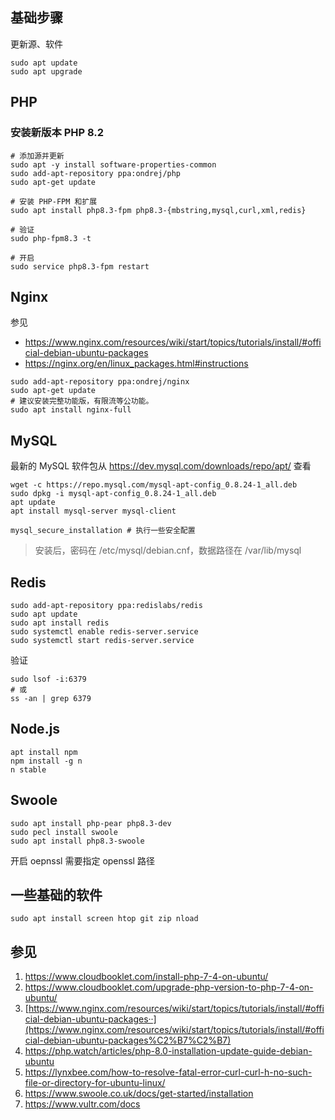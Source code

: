 ## 基础步骤

更新源、软件

```shell
sudo apt update
sudo apt upgrade
```

## PHP

### 安装新版本 PHP 8.2

```shell
# 添加源并更新
sudo apt -y install software-properties-common
sudo add-apt-repository ppa:ondrej/php
sudo apt-get update

# 安装 PHP-FPM 和扩展
sudo apt install php8.3-fpm php8.3-{mbstring,mysql,curl,xml,redis}

# 验证
sudo php-fpm8.3 -t

# 开启
sudo service php8.3-fpm restart
```

## Nginx

参见

* <https://www.nginx.com/resources/wiki/start/topics/tutorials/install/#official-debian-ubuntu-packages>
* https://nginx.org/en/linux_packages.html#instructions

```
sudo add-apt-repository ppa:ondrej/nginx
sudo apt-get update
# 建议安装完整功能版，有限流等公功能。
sudo apt install nginx-full
```

## MySQL

最新的 MySQL 软件包从 https://dev.mysql.com/downloads/repo/apt/ 查看

```shell
wget -c https://repo.mysql.com/mysql-apt-config_0.8.24-1_all.deb
sudo dpkg -i mysql-apt-config_0.8.24-1_all.deb
apt update
apt install mysql-server mysql-client
```

```
mysql_secure_installation # 执行一些安全配置
```

> 安装后，密码在 /etc/mysql/debian.cnf，数据路径在 /var/lib/mysql

## Redis

```shell
sudo add-apt-repository ppa:redislabs/redis
sudo apt update
sudo apt install redis
sudo systemctl enable redis-server.service
sudo systemctl start redis-server.service
```

验证

```shell
sudo lsof -i:6379
# 或
ss -an | grep 6379
```

## Node.js

```shell
apt install npm
npm install -g n
n stable
```

## Swoole

```shell
sudo apt install php-pear php8.3-dev
sudo pecl install swoole
sudo apt install php8.3-swoole
```

开启 oepnssl 需要指定 openssl 路径

## 一些基础的软件

```shell
sudo apt install screen htop git zip nload
```

## 参见

1. <https://www.cloudbooklet.com/install-php-7-4-on-ubuntu/>
2. <https://www.cloudbooklet.com/upgrade-php-version-to-php-7-4-on-ubuntu/>
3. [https://www.nginx.com/resources/wiki/start/topics/tutorials/install/#official-debian-ubuntu-packages··](https://www.nginx.com/resources/wiki/start/topics/tutorials/install/#official-debian-ubuntu-packages%C2%B7%C2%B7)
4. <https://php.watch/articles/php-8.0-installation-update-guide-debian-ubuntu>
5. <https://lynxbee.com/how-to-resolve-fatal-error-curl-curl-h-no-such-file-or-directory-for-ubuntu-linux/>
6. <https://www.swoole.co.uk/docs/get-started/installation>
7. https://www.vultr.com/docs
